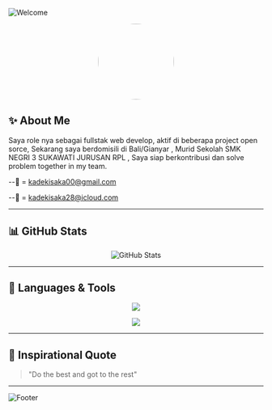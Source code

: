 <!-- Header Animasi dengan Nama -->
![Welcome](https://readme-typing-svg.demolab.com?font=Fira+Code&weight=600&size=30&duration=3000&pause=1000&color=F7F7F7&center=true&vCenter=true&width=900&lines=Hi+I’m+ISAKA+😎;Welcome+This+my+GitHub+profile!;+I+live+in+bali+i+love+code+work+with+together+😗)

<!-- Foto Profil -->
<p align="center">
  <img src="https://avatars.githubusercontent.com/u/SAKA-LG" width="150" height="150" style="border-radius: 50%;" />
</p>

<!-- Deskripsi Diri -->
## ✨ About Me
Saya role nya sebagai fullstak web develop, aktif di beberapa project open sorce,
Sekarang saya berdomisili di Bali/Gianyar , Murid Sekolah SMK NEGRI 3 SUKAWATI JURUSAN RPL 
, Saya siap berkontribusi dan solve problem together in my team.

--📧 = kadekisaka00@gmail.com

--📧 = kadekisaka28@icloud.com

---

<!-- Statistik GitHub -->
## 📊 GitHub Stats
<p align="center">
  <img src="https://github-readme-stats.vercel.app/api?username=SAKA-LG&show_icons=true&theme=radical" alt="GitHub Stats" />
</p>

---

<!-- Bahasa & Tools dengan Animasi Bergerak -->
## 🚀 Languages & Tools
<p align="center">
  <img src="https://skillicons.dev/icons?i=html,css,js,react,nodejs,git,github" />
</p>

<p align="center">
  <img src="https://readme-typing-svg.demolab.com?font=Fira+Code&size=20&duration=2000&pause=500&color=F7F7F7&center=true&vCenter=true&width=800&lines=I+code+in+JavaScript!;I+develop+with+React!;I+work+on+Back-End+and+Front-End!;Ayo+collaborate+bersama+make+cool+project!">
</p>

---

<!-- Quotes -->
## 🌟 Inspirational Quote
> "Do the best and got to the rest"

---

<!-- Animasi Footer -->
![Footer](https://capsule-render.vercel.app/api?type=waving&color=gradient&height=100&section=footer)

